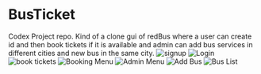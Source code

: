 # BusTicket
Codex Project repo.
Kind of a clone gui of redBus where a user can create id and then book tickets if it is available and admin can add bus services in different cities and new bus in the same city. 
![signup](https://user-images.githubusercontent.com/53732154/118258873-04b27900-b4ce-11eb-8c0b-a24e60667779.PNG)
![Login](https://user-images.githubusercontent.com/53732154/118258872-04b27900-b4ce-11eb-83cd-fdd046f031c4.PNG)
![book tickets](https://user-images.githubusercontent.com/53732154/118258863-02e8b580-b4ce-11eb-93d5-72100f2fd9e9.PNG)
![Booking Menu](https://user-images.githubusercontent.com/53732154/118258864-03814c00-b4ce-11eb-8923-1e613ea6cc43.PNG)
![Admin Menu](https://user-images.githubusercontent.com/53732154/118258861-02e8b580-b4ce-11eb-9888-6c07face0dea.PNG)
![Add Bus](https://user-images.githubusercontent.com/53732154/118258858-011ef200-b4ce-11eb-8ebf-dd1184e70504.PNG)
![Bus List](https://user-images.githubusercontent.com/53732154/118258870-0419e280-b4ce-11eb-8556-9eb07c610f87.PNG)
